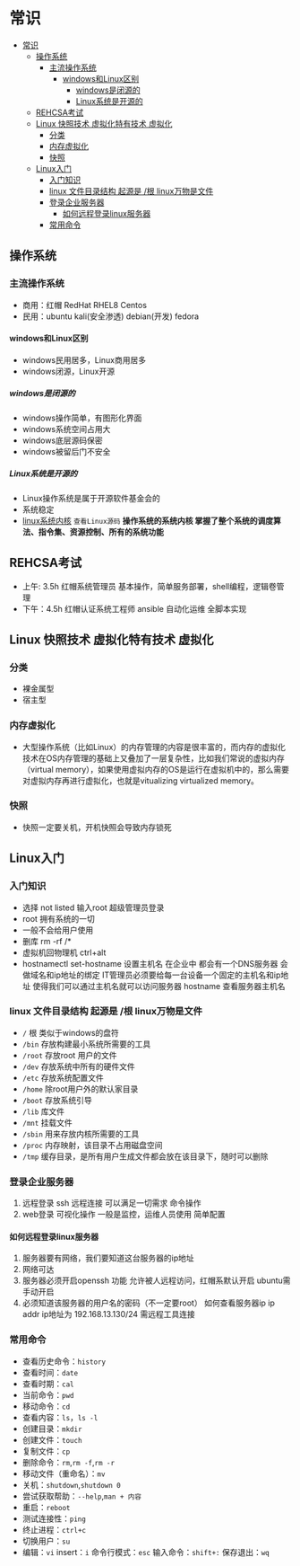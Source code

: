 [//]: # (哈哈我是注释，不会在浏览器中显示。
  Date: 2022-01-15 14:28:39
  LastEditors: gyg
  LastEditTime: 2022-01-19 09:57:11
  FilePath: \test\1_8@常识.mm.md
)

# 常识

<!-- @import "[TOC]" {cmd="toc" depthFrom=1 depthTo=6 orderedList=false} -->

<!-- code_chunk_output -->

- [常识](#常识)
  - [操作系统](#操作系统)
    - [主流操作系统](#主流操作系统)
      - [windows和Linux区别](#windows和linux区别)
        - [windows是闭源的](#windows是闭源的)
        - [Linux系统是开源的](#linux系统是开源的)
  - [REHCSA考试](#rehcsa考试)
  - [Linux 快照技术 虚拟化特有技术 虚拟化](#linux-快照技术-虚拟化特有技术-虚拟化)
    - [分类](#分类)
    - [内存虚拟化](#内存虚拟化)
    - [快照](#快照)
  - [Linux入门](#linux入门)
    - [入门知识](#入门知识)
    - [linux 文件目录结构 起源是 /根 linux万物是文件](#linux-文件目录结构-起源是-根-linux万物是文件)
    - [登录企业服务器](#登录企业服务器)
      - [如何远程登录linux服务器](#如何远程登录linux服务器)
    - [常用命令](#常用命令)

<!-- /code_chunk_output -->

## 操作系统

### 主流操作系统

- 商用：红帽 RedHat RHEL8 Centos
- 民用：ubuntu kali(安全渗透) debian(开发) fedora

#### windows和Linux区别

- windows民用居多，Linux商用居多
- windows闭源，Linux开源

##### windows是闭源的

- windows操作简单，有图形化界面
- windows系统空间占用大
- windows底层源码保密
- windows被留后门不安全

##### Linux系统是开源的

- Linux操作系统是属于开源软件基金会的
- 系统稳定
- [linux系统内核](git.kernel.org) `查看Linux源码`
**操作系统的系统内核 掌握了整个系统的调度算法、指令集、资源控制、所有的系统功能**

## REHCSA考试

- 上午: 3.5h 红帽系统管理员 基本操作，简单服务部署，shell编程，逻辑卷管理
- 下午：4.5h 红帽认证系统工程师 ansible 自动化运维 全脚本实现

## Linux 快照技术 虚拟化特有技术 虚拟化

### 分类

- 裸金属型
- 宿主型

### 内存虚拟化

- 大型操作系统（比如Linux）的内存管理的内容是很丰富的，而内存的虚拟化技术在OS内存管理的基础上又叠加了一层复杂性，比如我们常说的虚拟内存（virtual memory），如果使用虚拟内存的OS是运行在虚拟机中的，那么需要对虚拟内存再进行虚拟化，也就是vitualizing virtualized memory。

### 快照

- 快照一定要关机，开机快照会导致内存锁死

## Linux入门

### 入门知识

- 选择 not listed 输入root 超级管理员登录  
- root 拥有系统的一切
- 一般不会给用户使用
- 删库 rm -rf /*
- 虚拟机回物理机 ctrl+alt
- hostnamectl set-hostname 设置主机名  在企业中   都会有一个DNS服务器 会做域名和ip地址的绑定    IT管理员必须要给每一台设备一个固定的主机名和ip地址   使得我们可以通过主机名就可以访问服务器
hostname   查看服务器主机名

### linux 文件目录结构 起源是 /根 linux万物是文件

- `/` 根 类似于windows的盘符
- `/bin` 存放构建最小系统所需要的工具
- `/root` 存放root 用户的文件
- `/dev` 存放系统中所有的硬件文件
- `/etc` 存放系统配置文件
- `/home` 除root用户外的默认家目录
- `/boot` 存放系统引导
- `/lib` 库文件
- `/mnt` 挂载文件
- `/sbin` 用来存放内核所需要的工具
- `/proc` 内存映射，该目录不占用磁盘空间
- `/tmp` 缓存目录，是所有用户生成文件都会放在该目录下，随时可以删除

### 登录企业服务器

1. 远程登录 ssh 远程连接 可以满足一切需求 命令操作
2. web登录 可视化操作 一般是监控，运维人员使用 简单配置

#### 如何远程登录linux服务器

1. 服务器要有网络，我们要知道这台服务器的ip地址
2. 网络可达
3. 服务器必须开启openssh 功能 允许被人远程访问，红帽系默认开启 ubuntu需手动开启
4. 必须知道该服务器的用户名的密码（不一定要root）
  如何查看服务器ip ip addr
  ip地址为 192.168.13.130/24 需远程工具连接

### 常用命令

- 查看历史命令：`history`
- 查看时间：`date`
- 查看时期：`cal`
- 当前命令：`pwd`
- 移动命令：`cd`
- 查看内容：`ls`，`ls -l`
- 创建目录：`mkdir`
- 创建文件：`touch`
- 复制文件：`cp`
- 删除命令：`rm`,`rm -f`,`rm -r`
- 移动文件（重命名）：`mv`
- 关机：`shutdown`,`shutdown 0`
- 尝试获取帮助：`--help`,`man + 内容`
- 重启：`reboot`
- 测试连接性：`ping`
- 终止进程：`ctrl+c`
- 切换用户：`su`
- 编辑：`vi` insert：`i` 命令行模式：`esc` 输入命令：`shift+:` 保存退出：`wq`
